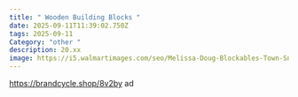 ```yaml
---
title: " Wooden Building Blocks "
date: 2025-09-11T11:39:02.750Z
tags: 2025-09-11
Category: "other "
description: 20.xx
image: https://i5.walmartimages.com/seo/Melissa-Doug-Blockables-Town-Snap-and-Play-Mix-and-Match-Connectable-Wooden-Building-Blocks-Play-Set-Toy-for-Preschool-Boys-and-Girls-73-Pcs_b34d85ad-c0f7-4b1c-9b79-db624a1d2fec.39ed67b7f599c4580d03b80680bd5cc2.jpeg?odnHeight=573&odnWidth=573&odnBg=FFFFFF
---
```

https://brandcycle.shop/8v2by  ad